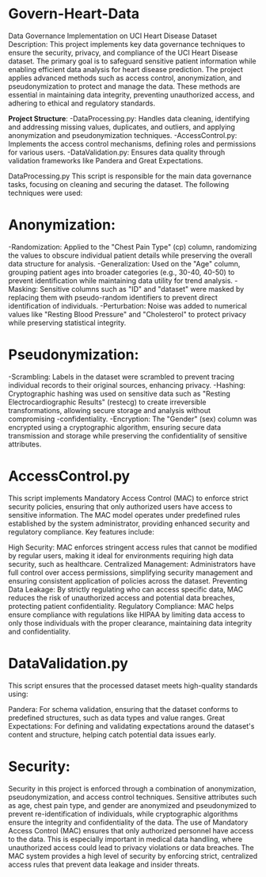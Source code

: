 # Govern-Heart-Data
Data Governance Implementation on UCI Heart Disease Dataset
Description: This project implements key data governance techniques to ensure the security, privacy, and compliance of the UCI Heart Disease dataset. The primary goal is to safeguard sensitive patient information while enabling efficient data analysis for heart disease prediction. The project applies advanced methods such as access control, anonymization, and pseudonymization to protect and manage the data. These methods are essential in maintaining data integrity, preventing unauthorized access, and adhering to ethical and regulatory standards.

**Project Structure**: 
-DataProcessing.py: Handles data cleaning, identifying and addressing missing values, duplicates, and outliers, and applying anonymization and pseudonymization techniques.
-AccessControl.py: Implements the access control mechanisms, defining roles and permissions for various users.
-DataValidation.py: Ensures data quality through validation frameworks like Pandera and Great Expectations.

DataProcessing.py
This script is responsible for the main data governance tasks, focusing on cleaning and securing the dataset. The following techniques were used:

# Anonymization:
-Randomization: Applied to the "Chest Pain Type" (cp) column, randomizing the values to obscure individual patient details while preserving the overall data structure for analysis.
-Generalization: Used on the "Age" column, grouping patient ages into broader categories (e.g., 30-40, 40-50) to prevent identification while maintaining data utility for trend analysis.
-Masking: Sensitive columns such as "ID" and "dataset" were masked by replacing them with pseudo-random identifiers to prevent direct identification of individuals.
-Perturbation: Noise was added to numerical values like "Resting Blood Pressure" and "Cholesterol" to protect privacy while preserving statistical integrity.

# Pseudonymization:
-Scrambling: Labels in the dataset were scrambled to prevent tracing individual records to their original sources, enhancing privacy.
-Hashing: Cryptographic hashing was used on sensitive data such as "Resting Electrocardiographic Results" (restecg) to create irreversible transformations, allowing secure storage and analysis without compromising -confidentiality.
-Encryption: The "Gender" (sex) column was encrypted using a cryptographic algorithm, ensuring secure data transmission and storage while preserving the confidentiality of sensitive attributes.



# AccessControl.py
This script implements Mandatory Access Control (MAC) to enforce strict security policies, ensuring that only authorized users have access to sensitive information. The MAC model operates under predefined rules established by the system administrator, providing enhanced security and regulatory compliance. Key features include:

High Security: MAC enforces stringent access rules that cannot be modified by regular users, making it ideal for environments requiring high data security, such as healthcare.
Centralized Management: Administrators have full control over access permissions, simplifying security management and ensuring consistent application of policies across the dataset.
Preventing Data Leakage: By strictly regulating who can access specific data, MAC reduces the risk of unauthorized access and potential data breaches, protecting patient confidentiality.
Regulatory Compliance: MAC helps ensure compliance with regulations like HIPAA by limiting data access to only those individuals with the proper clearance, maintaining data integrity and confidentiality.

# DataValidation.py
This script ensures that the processed dataset meets high-quality standards using:

Pandera: For schema validation, ensuring that the dataset conforms to predefined structures, such as data types and value ranges.
Great Expectations: For defining and validating expectations around the dataset's content and structure, helping catch potential data issues early.





# Security:
Security in this project is enforced through a combination of anonymization, pseudonymization, and access control techniques. Sensitive attributes such as age, chest pain type, and gender are anonymized and pseudonymized to prevent re-identification of individuals, while cryptographic algorithms ensure the integrity and confidentiality of the data.
The use of Mandatory Access Control (MAC) ensures that only authorized personnel have access to the data. This is especially important in medical data handling, where unauthorized access could lead to privacy violations or data breaches. The MAC system provides a high level of security by enforcing strict, centralized access rules that prevent data leakage and insider threats.



